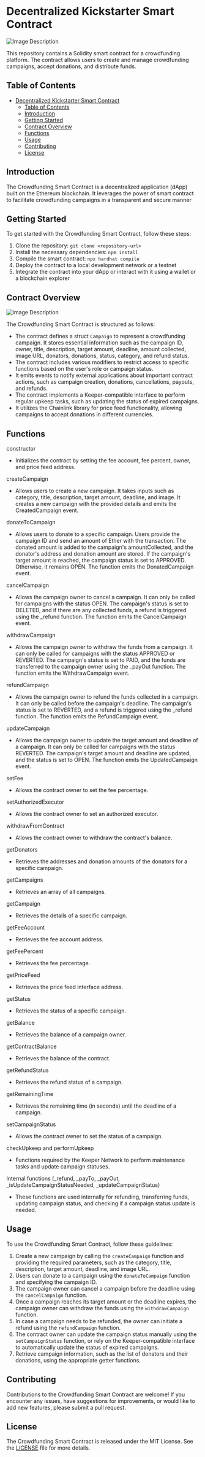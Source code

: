 # Decentralized Kickstarter Smart Contract

![Image Description](/client/public/assets/homepage-dapps.png)

This repository contains a Solidity smart contract for a crowdfunding platform. The contract allows users to create and manage crowdfunding campaigns, accept donations, and distribute funds.

## Table of Contents

- [Decentralized Kickstarter Smart Contract](#decentralized-kickstarter-smart-contract)
  - [Table of Contents](#table-of-contents)
  - [Introduction](#introduction)
  - [Getting Started](#getting-started)
  - [Contract Overview](#contract-overview)
  - [Functions](#functions)
  - [Usage](#usage)
  - [Contributing](#contributing)
  - [License](#license)

## Introduction

The Crowdfunding Smart Contract is a decentralized application (dApp) built on the Ethereum blockchain. It leverages the power of smart contract to facilitate crowdfunding campaigns in a transparent and secure manner

## Getting Started

To get started with the Crowdfunding Smart Contract, follow these steps:

1. Clone the repository: `git clone <repository-url>`
2. Install the necessary dependencies: `npm install`
3. Compile the smart contract: `npx hardhat compile`
4. Deploy the contract to a local development network or a testnet
5. Integrate the contract into your dApp or interact with it using a wallet or a blockchain explorer

## Contract Overview

![Image Description](/client/public/assets/process-flow-chart.png)

The Crowdfunding Smart Contract is structured as follows:

- The contract defines a struct `Campaign` to represent a crowdfunding campaign. It stores essential information such as the campaign ID, owner, title, description, target amount, deadline, amount collected, image URL, donators, donations, status, category, and refund status.
- The contract includes various modifiers to restrict access to specific functions based on the user's role or campaign status.
- It emits events to notify external applications about important contract actions, such as campaign creation, donations, cancellations, payouts, and refunds.
- The contract implements a Keeper-compatible interface to perform regular upkeep tasks, such as updating the status of expired campaigns.
- It utilizes the Chainlink library for price feed functionality, allowing campaigns to accept donations in different currencies.

## Functions

constructor

- Initializes the contract by setting the fee account, fee percent, owner, and price feed address.

createCampaign

- Allows users to create a new campaign. It takes inputs such as category, title, description, target amount, deadline, and image. It creates a new campaign with the provided details and emits the CreatedCampaign event.

donateToCampaign

- Allows users to donate to a specific campaign. Users provide the campaign ID and send an amount of Ether with the transaction. The donated amount is added to the campaign's amountCollected, and the donator's address and donation amount are stored. If the campaign's target amount is reached, the campaign status is set to APPROVED. Otherwise, it remains OPEN. The function emits the DonatedCampaign event.

cancelCampaign

- Allows the campaign owner to cancel a campaign. It can only be called for campaigns with the status OPEN. The campaign's status is set to DELETED, and if there are any collected funds, a refund is triggered using the \_refund function. The function emits the CancelCampaign event.

withdrawCampaign

- Allows the campaign owner to withdraw the funds from a campaign. It can only be called for campaigns with the status APPROVED or REVERTED. The campaign's status is set to PAID, and the funds are transferred to the campaign owner using the \_payOut function. The function emits the WithdrawCampaign event.

refundCampaign

- Allows the campaign owner to refund the funds collected in a campaign. It can only be called before the campaign's deadline. The campaign's status is set to REVERTED, and a refund is triggered using the \_refund function. The function emits the RefundCampaign event.

updateCampaign

- Allows the campaign owner to update the target amount and deadline of a campaign. It can only be called for campaigns with the status REVERTED. The campaign's target amount and deadline are updated, and the status is set to OPEN. The function emits the UpdatedCampaign event.

setFee

- Allows the contract owner to set the fee percentage.

setAuthorizedExecutor

- Allows the contract owner to set an authorized executor.

withdrawFromContract

- Allows the contract owner to withdraw the contract's balance.

getDonators

- Retrieves the addresses and donation amounts of the donators for a specific campaign.

getCampaigns

- Retrieves an array of all campaigns.

getCampaign

- Retrieves the details of a specific campaign.

getFeeAccount

- Retrieves the fee account address.

getFeePercent

- Retrieves the fee percentage.

getPriceFeed

- Retrieves the price feed interface address.

getStatus

- Retrieves the status of a specific campaign.

getBalance

- Retrieves the balance of a campaign owner.

getContractBalance

- Retrieves the balance of the contract.

getRefundStatus

- Retrieves the refund status of a campaign.

getRemainingTime

- Retrieves the remaining time (in seconds) until the deadline of a campaign.

setCampaignStatus

- Allows the contract owner to set the status of a campaign.

checkUpkeep and performUpkeep

- Functions required by the Keeper Network to perform maintenance tasks and update campaign statuses.

Internal functions (\_refund, \_payTo, \_payOut, \_isUpdateCampaignStatusNeeded, \_updateCampaignStatus)

- These functions are used internally for refunding, transferring funds, updating campaign status, and checking if a campaign status update is needed.

## Usage

To use the Crowdfunding Smart Contract, follow these guidelines:

1. Create a new campaign by calling the `createCampaign` function and providing the required parameters, such as the category, title, description, target amount, deadline, and image URL.
2. Users can donate to a campaign using the `donateToCampaign` function and specifying the campaign ID.
3. The campaign owner can cancel a campaign before the deadline using the `cancelCampaign` function.
4. Once a campaign reaches its target amount or the deadline expires, the campaign owner can withdraw the funds using the `withdrawCampaign` function.
5. In case a campaign needs to be refunded, the owner can initiate a refund using the `refundCampaign` function.
6. The contract owner can update the campaign status manually using the `setCampaignStatus` function, or rely on the Keeper-compatible interface to automatically update the status of expired campaigns.
7. Retrieve campaign information, such as the list of donators and their donations, using the appropriate getter functions.

## Contributing

Contributions to the Crowdfunding Smart Contract are welcome! If you encounter any issues, have suggestions for improvements, or would like to add new features, please submit a pull request.

## License

The Crowdfunding Smart Contract is released under the MIT License. See the [LICENSE](LICENSE) file for more details.

